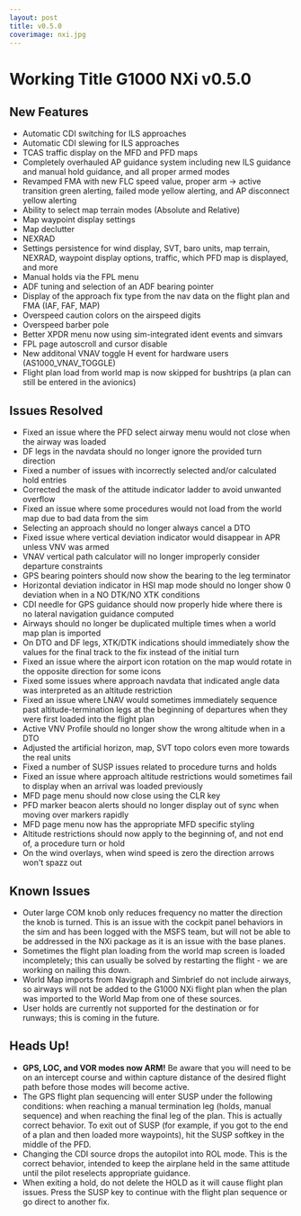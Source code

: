 ```yaml
---
layout: post
title: v0.5.0
coverimage: nxi.jpg
---
```

# Working Title G1000 NXi v0.5.0
## New Features

- Automatic CDI switching for ILS approaches
- Automatic CDI slewing for ILS approaches
- TCAS traffic display on the MFD and PFD maps
- Completely overhauled AP guidance system including new ILS guidance and manual hold guidance, and all proper armed modes
- Revamped FMA with new FLC speed value, proper arm -> active transition green alerting, failed mode yellow alerting, and AP disconnect yellow alerting
- Ability to select map terrain modes (Absolute and Relative)
- Map waypoint display settings
- Map declutter
- NEXRAD
- Settings persistence for wind display, SVT, baro units, map terrain, NEXRAD, waypoint display options, traffic, which PFD map is displayed, and more
- Manual holds via the FPL menu
- ADF tuning and selection of an ADF bearing pointer
- Display of the approach fix type from the nav data on the flight plan and FMA (IAF, FAF, MAP)
- Overspeed caution colors on the airspeed digits
- Overspeed barber pole
- Better XPDR menu now using sim-integrated ident events and simvars
- FPL page autoscroll and cursor disable
- New additonal VNAV toggle H event for hardware users (AS1000_VNAV_TOGGLE)
- Flight plan load from world map is now skipped for bushtrips (a plan can still be entered in the avionics)

## Issues Resolved

- Fixed an issue where the PFD select airway menu would not close when the airway was loaded
- DF legs in the navdata should no longer ignore the provided turn direction
- Fixed a number of issues with incorrectly selected and/or calculated hold entries
- Corrected the mask of the attitude indicator ladder to avoid unwanted overflow
- Fixed an issue where some procedures would not load from the world map due to bad data from the sim
- Selecting an approach should no longer always cancel a DTO
- Fixed issue where vertical deviation indicator would disappear in APR unless VNV was armed
- VNAV vertical path calculator will no longer improperly consider departure constraints
- GPS bearing pointers should now show the bearing to the leg terminator
- Horizontal deviation indicator in HSI map mode should no longer show 0 deviation when in a NO DTK/NO XTK conditions
- CDI needle for GPS guidance should now properly hide where there is no lateral navigation guidance computed
- Airways should no longer be duplicated multiple times when a world map plan is imported
- On DTO and DF legs, XTK/DTK indications should immediately show the values for the final track to the fix instead of the initial turn
- Fixed an issue where the airport icon rotation on the map would rotate in the opposite direction for some icons
- Fixed some issues where approach navdata that indicated angle data was interpreted as an altitude restriction
- Fixed an issue where LNAV would sometimes immediately sequence past altitude-termination legs at the beginning of departures when they were first loaded into the flight plan
- Active VNV Profile should no longer show the wrong altitude when in a DTO
- Adjusted the artificial horizon, map, SVT topo colors even more towards the real units
- Fixed a number of SUSP issues related to procedure turns and holds
- Fixed an issue where approach altitude restrictions would sometimes fail to display when an arrival was loaded previously
- MFD page menu should now close using the CLR key
- PFD marker beacon alerts should no longer display out of sync when moving over markers rapidly
- MFD page menu now has the appropriate MFD specific styling
- Altitude restrictions should now apply to the beginning of, and not end of, a procedure turn or hold
- On the wind overlays, when wind speed is zero the direction arrows won't spazz out


## Known Issues
- Outer large COM knob only reduces frequency no matter the direction the knob is turned. This is an issue with the cockpit panel behaviors in the sim and has been logged with the MSFS team, but will not be able to be addressed in the NXi package as it is an issue with the base planes.
- Sometimes the flight plan loading from the world map screen is loaded incompletely; this can usually be solved by restarting the flight - we are working on nailing this down.
- World Map imports from Navigraph and Simbrief do not include airways, so airways will not be added to the G1000 NXi flight plan when the plan was imported to the World Map from one of these sources.
- User holds are currently not supported for the destination or for runways; this is coming in the future.

## Heads Up!
- **GPS, LOC, and VOR modes now ARM!** Be aware that you will need to be on an intercept course and within capture distance of the desired flight path before those modes will become active.
- The GPS flight plan sequencing will enter SUSP under the following conditions: when reaching a manual termination leg (holds, manual sequence) and when reaching the final leg of the plan. This is actually correct behavior. To exit out of SUSP (for example, if you got to the end of a plan and then loaded more waypoints), hit the SUSP softkey in the middle of the PFD.
- Changing the CDI source drops the autopilot into ROL mode. This is the correct behavior, intended to keep the airplane held in the same attitude until the pilot reselects appropriate guidance.
- When exiting a hold, do not delete the HOLD as it will cause flight plan issues.  Press the SUSP key to continue with the flight plan sequence or go direct to another fix.
